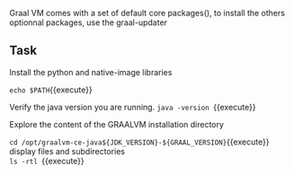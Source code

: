 Graal VM comes with a set of default core packages(), to install the others optionnal packages, use the graal-updater

## Task

Install the python and native-image libraries 

`echo $PATH`{{execute}}


Verify the java version you are running. 
`java -version `{{execute}}

Explore the content of the GRAALVM installation directory 

`cd /opt/graalvm-ce-java${JDK_VERSION}-${GRAAL_VERSION}`{{execute}} <br>
display files and subdirectories<br>
`ls -rtl `{{execute}}